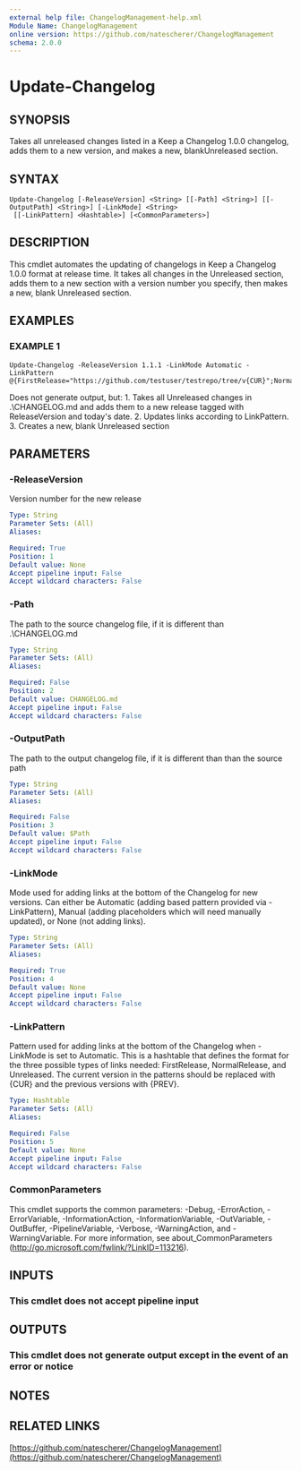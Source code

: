 ```yaml
---
external help file: ChangelogManagement-help.xml
Module Name: ChangelogManagement
online version: https://github.com/natescherer/ChangelogManagement
schema: 2.0.0
---
```


# Update-Changelog

## SYNOPSIS
Takes all unreleased changes listed in a Keep a Changelog 1.0.0 changelog, adds them to a new version,
and makes a new, blankUnreleased section.

## SYNTAX

```
Update-Changelog [-ReleaseVersion] <String> [[-Path] <String>] [[-OutputPath] <String>] [-LinkMode] <String>
 [[-LinkPattern] <Hashtable>] [<CommonParameters>]
```

## DESCRIPTION
This cmdlet automates the updating of changelogs in Keep a Changelog 1.0.0 format at release time.
It
takes all changes in the Unreleased section, adds them to a new section with a version number you specify,
then makes a new, blank Unreleased section.

## EXAMPLES

### EXAMPLE 1
```
Update-Changelog -ReleaseVersion 1.1.1 -LinkMode Automatic -LinkPattern @{FirstRelease="https://github.com/testuser/testrepo/tree/v{CUR}";NormalRelease="https://github.com/testuser/testrepo/compare/v{PREV}..v{CUR}";Unreleased="https://github.com/testuser/testrepo/compare/v{CUR}..HEAD"}
```

Does not generate output, but:
1.
Takes all Unreleased changes in .\CHANGELOG.md and adds them to a new release tagged with ReleaseVersion and today's date.
2.
Updates links according to LinkPattern.
3.
Creates a new, blank Unreleased section

## PARAMETERS

### -ReleaseVersion
Version number for the new release

```yaml
Type: String
Parameter Sets: (All)
Aliases:

Required: True
Position: 1
Default value: None
Accept pipeline input: False
Accept wildcard characters: False
```

### -Path
The path to the source changelog file, if it is different than .\CHANGELOG.md

```yaml
Type: String
Parameter Sets: (All)
Aliases:

Required: False
Position: 2
Default value: CHANGELOG.md
Accept pipeline input: False
Accept wildcard characters: False
```

### -OutputPath
The path to the output changelog file, if it is different than than the source path

```yaml
Type: String
Parameter Sets: (All)
Aliases:

Required: False
Position: 3
Default value: $Path
Accept pipeline input: False
Accept wildcard characters: False
```

### -LinkMode
Mode used for adding links at the bottom of the Changelog for new versions.
Can either be Automatic
(adding based pattern provided via -LinkPattern), Manual (adding placeholders which
will need manually updated), or None (not adding links).

```yaml
Type: String
Parameter Sets: (All)
Aliases:

Required: True
Position: 4
Default value: None
Accept pipeline input: False
Accept wildcard characters: False
```

### -LinkPattern
Pattern used for adding links at the bottom of the Changelog when -LinkMode is set to Automatic.
This
is a hashtable that defines the format for the three possible types of links needed: FirstRelease, NormalRelease, 
and Unreleased.
The current version in the patterns should be replaced with {CUR} and the previous 
versions with {PREV}.

```yaml
Type: Hashtable
Parameter Sets: (All)
Aliases:

Required: False
Position: 5
Default value: None
Accept pipeline input: False
Accept wildcard characters: False
```

### CommonParameters
This cmdlet supports the common parameters: -Debug, -ErrorAction, -ErrorVariable, -InformationAction, -InformationVariable, -OutVariable, -OutBuffer, -PipelineVariable, -Verbose, -WarningAction, and -WarningVariable.
For more information, see about_CommonParameters (http://go.microsoft.com/fwlink/?LinkID=113216).

## INPUTS

### This cmdlet does not accept pipeline input
## OUTPUTS

### This cmdlet does not generate output except in the event of an error or notice
## NOTES

## RELATED LINKS

[https://github.com/natescherer/ChangelogManagement](https://github.com/natescherer/ChangelogManagement)

